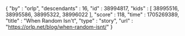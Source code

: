 {
  "by" : "orlp",
  "descendants" : 16,
  "id" : 38994817,
  "kids" : [ 38995516, 38995586, 38995322, 38996022 ],
  "score" : 118,
  "time" : 1705269389,
  "title" : "When Random Isn't",
  "type" : "story",
  "url" : "https://orlp.net/blog/when-random-isnt/"
}
